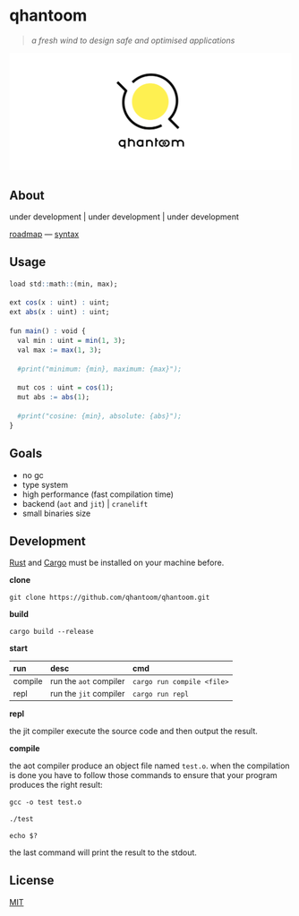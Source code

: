# qhantoom

> *a fresh wind to design safe and optimised applications*

<p align="center">
  <img src="./src/doc/qhantoom-banner.png">
</p>

## About

under development | under development | under development

[roadmap](./src/doc/roadmap.md) — [syntax](./src/doc/syntax.md)

## Usage

```q
load std::math::(min, max);

ext cos(x : uint) : uint;
ext abs(x : uint) : uint;

fun main() : void {
  val min : uint = min(1, 3);
  val max := max(1, 3);

  #print("minimum: {min}, maximum: {max}");

  mut cos : uint = cos(1);
  mut abs := abs(1);

  #print("cosine: {min}, absolute: {abs}");
}
```

## Goals

* no gc
* type system
* high performance (fast compilation time)
* backend (`aot` and `jit`) | `cranelift`
* small binaries size

## Development

[Rust](https://www.rust-lang.org/tools/install) and [Cargo](https://doc.rust-lang.org/cargo/getting-started/installation.html) must be installed on your machine before.

**clone**

```
git clone https://github.com/qhantoom/qhantoom.git
```

**build**

```
cargo build --release
```

**start**

| run	    | desc                    | cmd                         |
|:--------|:------------------------|:----------------------------|
| compile	| run the `aot` compiler  | `cargo run compile <file>`  |
| repl	  | run the `jit` compiler  | `cargo run repl`            |

**repl**

the jit compiler execute the source code and then output the result.

**compile**

the aot compiler produce an object file named `test.o`. when the compilation is done you have to follow those commands to ensure that your program produces the right result:

```
gcc -o test test.o
```

```
./test
```

```
echo $?
```

the last command will print the result to the stdout.

## License

[MIT](./LICENSE)
